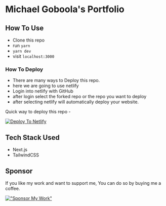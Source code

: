 # Michael Goboola's Portfolio

## How To Use

- Clone this repo
- run `yarn`
- `yarn dev`
- visit `localhost:3000`

### How To Deploy

- There are many ways to Deploy this repo.
- here we are going to use netlify
- Login into netlify with GitHub
- after login select the forked repo or the repo you want to deploy
- after selecting netlify will automatically deploy your website.

Quick way to deploy this repo -

[![Deploy To Netlify](https://www.netlify.com/img/deploy/button.svg)](https://app.netlify.com/start/deploy?repository=https://github.com/michaelgobz/michaelgoboola)

## Tech Stack Used

- Next.js
- TailwindCSS

## Sponsor

If you like my work and want to support me, You can do so by buying me a coffee.

[!["Sponsor My Work"](https://www.buymeacoffee.com/assets/img/custom_images/orange_img.png)](https://www.buymeacoffee.com/michaelgobz)
